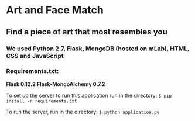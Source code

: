 # Art and Face Match
## Find a piece of art that most resembles you

### We used Python 2.7, Flask, MongoDB (hosted on mLab), HTML, CSS and JavaScript

### Requirements.txt:
__Flask 0.12.2__
__Flask-MongoAlchemy 0.7.2__

To set up the server to run this application run in the directory:
`$ pip install -r requirements.txt`

To run the server, run in the directory:
`$ python application.py`